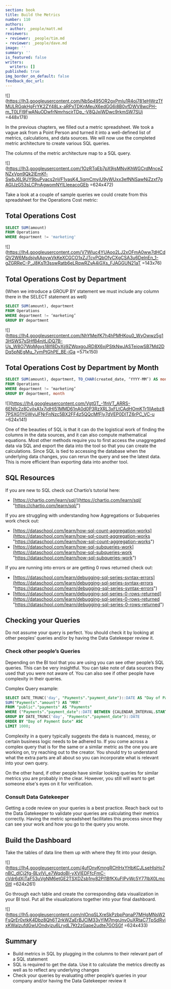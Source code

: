 ```yaml
---
section: book
title: Build the Metrics
number: 110
authors:
- author: _people/matt.md
reviewers:
- reviewer: _people/tim.md
- reviewer: _people/dave.md
image: ''
summary: ''
is_featured: false
writers:
  writers: []
published: true
img_border_on_default: false
feedback_doc_url: 
---
```

![](https://lh3.googleusercontent.com/Nb5p495OR2gxPmlu1R4oj781eHWrzTfMULRGqkHgFrYK2ZY48Lx-aRPxTDKnMeuX6edGG6i8B0vfDWV8wcPH-m_T0LFl9FwANuODwfrNmrhscirTDp_-V8QJxiWDwc9rkmSW7SUi =448x178)

In the previous chapters, we filled out a metric spreadsheet. We took a vague ask from a Point Person and turned it into a well-defined list of metrics, calculations, and data sources. We will now use the completed metric architecture to create various SQL queries.

The columns of the metric architecture map to a SQL query.

![](https://lh3.googleusercontent.com/1OzRTqEb7pX9jsMNviKhWGCrdMnceZNZxVpn9Qk2lEmKf-SwbJ6L9UY9buPvacs2nVF1yasK4_1iqmCmyiU9yWUxx3efNNSawNjZzxf7gAGIJzG53sLCPnAgwomNYlLleeacoGEb =624x472)

Take a look at a couple of sample queries we could create from this spreadsheet for the Operations Cost metric:

## Total Operations Cost

```sql
SELECT SUM(amount)
FROM Operations
WHERE department != 'marketing'
```

![](https://lh4.googleusercontent.com/V7Wluc4YUAoo2LJ2xOFmA0ww7dHCdQV2W6MsdsjvAApywVkKeXCGCO1xZJTcyPQbOfyCXgCSA3u6DeInEn_1-gZGRReC-P_J8KsTt3sswRatb6eLRqwRZvA4iGXs_FJAGGUN21aT =143x76)

## Total Operations Cost by Department

(When we introduce a GROUP BY statement we must include any column there in the SELECT statement as well)

```sql
SELECT SUM(amount), department
FROM Operations
WHERE department != ‘marketing’
GROUP BY department
```

![](https://lh4.googleusercontent.com/NhYMejfK7h4hPMHKou0_WyOwwz5g13HSWS7sSHfB4njtLiDQ7B-Us_W8O7WqMgys18If8DyXjj9ZWpxgoJRD8X6xjPStkNwJASTeiowSB7Md2DDq5pNEgMu_7ymPtGhPE_BE-iGa =571x150)

## Total Operations Cost by Department by Month

```sql
SELECT SUM(amount), department, TO_CHAR(created_date, ‘YYYY-MM’) AS month
FROM Operations
WHERE department != ‘marketing’
GROUP BY department, month
```

![](https://lh4.googleusercontent.com/VgtGT_-1fnVT_ARRS-6ENfc2z8CvilxA1x7idHI51MMD61nA0d0P3RzXRL3xFLtCAdHOmKTr1IIAebz87PSXG1YGWyiJFNrFnNzc5BX2FF4z5QQcMfFly7dVEP0DlTZ6rPC_VC-u =624x141)

One of the beauties of SQL is that it can do the logistical work of finding the columns in the data sources, and it can also compute mathematical equations. Most other methods require you to first access the unaggregated data via SQL and export the data into the tool so that you can create the calculations. Since SQL is tied to accessing the database when the underlying data changes, you can rerun the query and see the latest data. This is more efficient than exporting data into another tool.

## SQL Resources

If you are new to SQL check out Chartio’s tutorial here:

* [https://chartio.com/learn/sql/](https://chartio.com/learn/sql/ "https://chartio.com/learn/sql/")

If you are struggling with understanding how Aggregations or Subqueries work check out:

* [https://dataschool.com/learn/how-sql-count-aggregation-works](https://dataschool.com/learn/how-sql-count-aggregation-works "https://dataschool.com/learn/how-sql-count-aggregation-works")
* [https://dataschool.com/learn/how-sql-subqueries-work](https://dataschool.com/learn/how-sql-subqueries-work "https://dataschool.com/learn/how-sql-subqueries-work")

If you are running into errors or are getting 0 rows returned check out:

* [https://dataschool.com/learn/debugging-sql-series-syntax-errors](https://dataschool.com/learn/debugging-sql-series-syntax-errors "https://dataschool.com/learn/debugging-sql-series-syntax-errors")
* [https://dataschool.com/learn/debugging-sql-series-0-rows-returned](https://dataschool.com/learn/debugging-sql-series-0-rows-returned "https://dataschool.com/learn/debugging-sql-series-0-rows-returned")

## Checking your Queries

Do not assume your query is perfect. You should check it by looking at other peoples’ queries and/or by having the Data Gatekeeper review it.

### Check other people’s Queries

Depending on the BI tool that you are using you can see other people’s SQL queries. This can be very insightful. You can take note of data sources they used that you were not aware of. You can also see if other people have complexity in their queries.

Complex Query example:

```sql
SELECT DATE_TRUNC('day', "Payments"."payment_date")::DATE AS "Day of Payment Date",
SUM("Payments"."amount") AS "MRR"
FROM "public"."payments" AS "Payments"
WHERE ("Payments"."payment_date"::DATE BETWEEN {CALENDAR_INTERVAL.START} AND {CALENDAR_INTERVAL.END})
GROUP BY DATE_TRUNC('day', "Payments"."payment_date")::DATE
ORDER BY "Day of Payment Date" ASC
LIMIT 1000;
```

Complexity in a query typically suggests the data is nuanced, messy, or certain business logic needs to be adhered to. If you come across a complex query that is for the same or a similar metric as the one you are working on, try reaching out to the creator. You should try to understand what the extra parts are all about so you can incorporate what is relevant into your own query.

On the other hand, if other people have similar looking queries for similar metrics you are probably in the clear. However, you still will want to get someone else's eyes on it for verification.

### Consult Data Gatekeeper

Getting a code review on your queries is a best practice. Reach back out to the Data Gatekeeper to validate your queries are calculating their metrics correctly. Having the metric spreadsheet facilitates this process since they can see your work and how you go to the query you wrote.

## Build the Dashboard

Take the tables of data line them up with where they fit into your design.

![](https://lh4.googleusercontent.com/4ufOnvKmngRCHHxYHbKCJLseHlsHo7nBC_dlCj2fg-BLvIVi_e7WqdoBl-yXVlEDFfcFmC-cVdr6dXjTaF53uVgNM6etGE2TSXDZsb1ny82PI1BfKXuFIPvWc5Y77IbX0Lmc0itl =624x261)

Go through each table and create the corresponding data visualization in your BI tool. Put all the visualizations together into your final dashboard.

![](https://lh5.googleusercontent.com/nlOnqSLXreSkPzbpPqnaP7MHgMNsW2FsQrEr0xtkK4Dbz8Qh6T2rkWZaErBJClM33vYIM7mgrJnvOuXRtaC7TpSdRvixKWaIzufdGwUOndvjzu6LrydL7Kt2zGape2udte7GOSGf =624x433)

## Summary

* Build metrics in SQL by plugging in the columns to their relevant part of a SQL statement
* SQL is required to get the data. Use it to calculate the metrics directly as well as to reflect any underlying changes
* Check your queries by evaluating other people’s queries in your company and/or having the Data Gatekeeper review it
